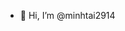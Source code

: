 - 👋 Hi, I’m @minhtai2914

<!---
minhtai2914/minhtai2914 is a ✨ special ✨ repository because its `README.md` (this file) appears on your GitHub profile.
You can click the Preview link to take a look at your changes.
--->

